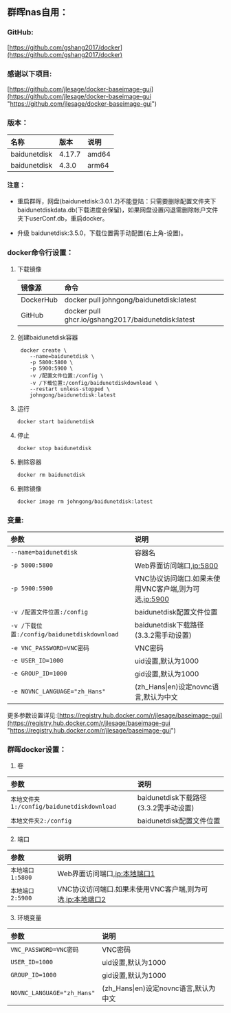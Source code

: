 ## 群晖nas自用：

### GitHub:

[https://github.com/gshang2017/docker](https://github.com/gshang2017/docker)

### 感谢以下项目:

[https://github.com/jlesage/docker-baseimage-gui](https://github.com/jlesage/docker-baseimage-gui "https://github.com/jlesage/docker-baseimage-gui")                                       

### 版本：

|名称|版本|说明|
|:-|:-|:-|
|baidunetdisk|4.17.7|amd64|
|baidunetdisk|4.3.0|arm64|

#### 注意：

   * 重启群晖，网盘(baidunetdisk:3.0.1.2)不能登陆：只需要删除配置文件夹下baidunetdiskdata.db(下载进度会保留)，如果网盘设置闪退需删除帐户文件夹下userConf.db，重启docker。

   * 升级 baidunetdisk:3.5.0，下载位置需手动配置(右上角-设置)。

### docker命令行设置：

1. 下载镜像

    |镜像源|命令|
    |:-|:-|
    |DockerHub|docker pull johngong/baidunetdisk:latest|
    |GitHub|docker pull ghcr.io/gshang2017/baidunetdisk:latest|

2. 创建baidunetdisk容器

        docker create \
           --name=baidunetdisk \
           -p 5800:5800 \
           -p 5900:5900 \
           -v /配置文件位置:/config \
           -v /下载位置:/config/baidunetdiskdownload \
           --restart unless-stopped \
           johngong/baidunetdisk:latest

3. 运行

       docker start baidunetdisk

4. 停止

       docker stop baidunetdisk

5. 删除容器

       docker rm baidunetdisk

6. 删除镜像

       docker image rm johngong/baidunetdisk:latest

### 变量:

|参数|说明|
|:-|:-|
| `--name=baidunetdisk` |容器名|
| `-p 5800:5800` |Web界面访问端口,[ip:5800](ip:5800)|
| `-p 5900:5900` |VNC协议访问端口.如果未使用VNC客户端,则为可选,[ip:5900](ip:5900)|
| `-v /配置文件位置:/config` |baidunetdisk配置文件位置|
| `-v /下载位置:/config/baidunetdiskdownload` |baidunetdisk下载路径(3.3.2需手动设置)|
| `-e VNC_PASSWORD=VNC密码` |VNC密码|
| `-e USER_ID=1000` |uid设置,默认为1000|
| `-e GROUP_ID=1000` |gid设置,默认为1000|
| `-e NOVNC_LANGUAGE="zh_Hans"` |(zh_Hans\|en)设定novnc语言,默认为中文|


更多参数设置详见:[https://registry.hub.docker.com/r/jlesage/baseimage-gui](https://registry.hub.docker.com/r/jlesage/baseimage-gui "https://registry.hub.docker.com/r/jlesage/baseimage-gui")                                     


### 群晖docker设置：

1. 卷

|参数|说明|
|:-|:-|
| `本地文件夹1:/config/baidunetdiskdownload` |baidunetdisk下载路径(3.3.2需手动设置)|
| `本地文件夹2:/config` |baidunetdisk配置文件位置|

2. 端口

|参数|说明|
|:-|:-|
| `本地端口1:5800`  |Web界面访问端口,[ip:本地端口1](ip:本地端口1)|
| `本地端口2:5900`  |VNC协议访问端口.如果未使用VNC客户端,则为可选,[ip:本地端口2](ip:本地端口2)|

3. 环境变量

|参数|说明|
|:-|:-|
| `VNC_PASSWORD=VNC密码` |VNC密码|
| `USER_ID=1000` |uid设置,默认为1000|
| `GROUP_ID=1000` |gid设置,默认为1000|
| `NOVNC_LANGUAGE="zh_Hans"` |(zh_Hans\|en)设定novnc语言,默认为中文|
